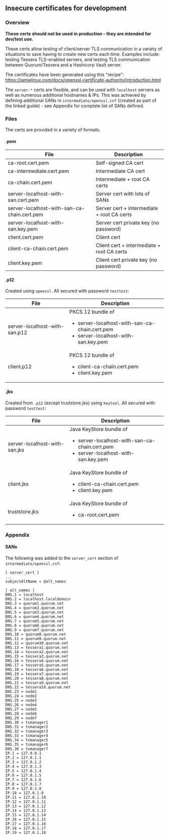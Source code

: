 ## Insecure certificates for development

### Overview

**These certs should not be used in production - they are intended for dev/test use.**

These certs allow testing of client/server TLS communication in a variety of situations to save having to create new certs each time.  Examples include: testing Tessera TLS-enabled servers, and testing TLS communication between Quorum/Tessera and a Hashicorp Vault server.   

The certificates have been generated using this "recipe": https://jamielinux.com/docs/openssl-certificate-authority/introduction.html

The `server-*` certs are flexible, and can be used with `localhost` servers as well as numerous additional hostnames & IPs.  This was achieved by defining additional SANs in `intermediate/openssl.cnf` (created as part of the linked guide) - see Appendix for complete list of SANs defined.

### Files

The certs are provided in a variety of formats.

#### .pem
| File | Description |
| --- | --- |
| ca-root.cert.pem | Self-signed CA cert |
| ca-intermediate.cert.pem | Intermediate CA cert |
| ca-chain.cert.pem | Intermediate + root CA certs |
| server-localhost-with-san.cert.pem | Server cert with lots of SANs |
| server-localhost-with-san-ca-chain.cert.pem | Server cert + intermediate + root CA certs |
| server-localhost-with-san.key.pem | Server cert private key (no password) |
| client.cert.pem | Client cert |
| client-ca-chain.cert.pem | Client cert + intermediate + root CA certs |
| client.key.pem | Client cert private key (no password) |

#### .p12
Created using `openssl`.  All secured with password `testtest`:

| File | Description |
| --- | --- |
| server-localhost-with-san.p12 | PKCS 12 bundle of<br><ul><li>server-localhost-with-san-ca-chain.cert.pem</li><li>server-localhost-with-san.key.pem</li></ul> |
| client.p12 | PKCS 12 bundle of <br><ul><li>client-ca-chain.cert.pem</li><li>client.key.pem</li></ul>  |

#### .jks
Created from `.p12` (except truststore.jks) using `keytool`.  All secured with password `testtest`:

| File | Description |
| --- | --- |
| server-localhost-with-san.jks | Java KeyStore bundle of<br><ul><li>server-localhost-with-san-ca-chain.cert.pem</li><li>server-localhost-with-san.key.pem</li></ul> |
| client.jks | Java KeyStore bundle of <br><ul><li>client-ca-chain.cert.pem</li><li>client.key.pem</li></ul>  |
| truststore.jks | Java KeyStore bundle of <br><ul><li>ca-root.cert.pem</li></ul>  |

### Appendix
#### SANs
The following was added to the `server_cert` section of `intermediate/openssl.cnf`:
``` 
[ server_cert ]
...
subjectAltName = @alt_names

[ alt_names ]
DNS.1 = localhost
DNS.2 = localhost.localdomain
DNS.3 = quorum1.quorum.net
DNS.4 = quorum2.quorum.net
DNS.5 = quorum3.quorum.net
DNS.6 = quorum4.quorum.net
DNS.7 = quorum5.quorum.net
DNS.8 = quorum6.quorum.net
DNS.9 = quorum7.quorum.net
DNS.10 = quorum8.quorum.net
DNS.11 = quorum9.quorum.net
DNS.12 = quorum10.quorum.net
DNS.13 = tessera1.quorum.net
DNS.14 = tessera2.quorum.net
DNS.15 = tessera3.quorum.net
DNS.16 = tessera4.quorum.net
DNS.17 = tessera5.quorum.net
DNS.18 = tessera6.quorum.net
DNS.19 = tessera7.quorum.net
DNS.20 = tessera8.quorum.net
DNS.21 = tessera9.quorum.net
DNS.22 = tessera10.quorum.net
DNS.23 = node1
DNS.24 = node2
DNS.25 = node3
DNS.26 = node4
DNS.27 = node5
DNS.28 = node6
DNS.29 = node7
DNS.30 = txmanager1
DNS.31 = txmanager2
DNS.32 = txmanager3
DNS.33 = txmanager4
DNS.34 = txmanager5
DNS.35 = txmanager6
DNS.36 = txmanager7
IP.1 = 127.0.0.1
IP.2 = 127.0.1.1
IP.3 = 127.0.1.2
IP.4 = 127.0.1.3
IP.5 = 127.0.1.4
IP.6 = 127.0.1.5
IP.7 = 127.0.1.6
IP.8 = 127.0.1.7
IP.9 = 127.0.1.8
IP.10 = 127.0.1.9
IP.11 = 127.0.1.10
IP.12 = 127.0.1.11
IP.13 = 127.0.1.12
IP.14 = 127.0.1.13
IP.15 = 127.0.1.14
IP.16 = 127.0.1.15
IP.17 = 127.0.1.16
IP.18 = 127.0.1.17
IP.19 = 127.0.1.18
```
